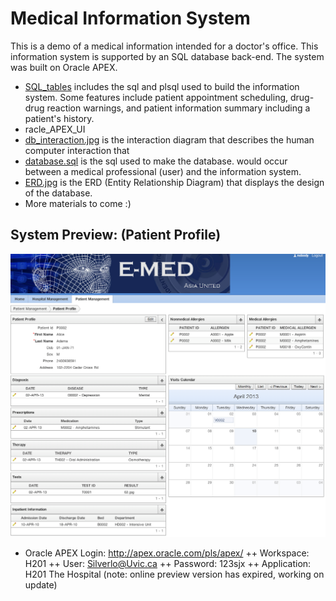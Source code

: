 # Medical Information System

This is a demo of a medical information intended for a doctor's office. This information system is supported by an SQL database back-end. The system was built on Oracle APEX.

+ [SQL_tables](./SQL_tables) includes the sql and plsql used to build the information system. Some features include patient appointment scheduling, drug-drug reaction warnings, and patient information summary including a patient's history.
+ racle_APEX_UI
+ [db_interaction.jpg](./db_interaction.jpg) is the interaction diagram that describes the human computer interaction that
+ [database.sql](./Database.sql) is the sql used to make the database.
 would occur between a medical professional (user) and the information system.
+ [ERD.jpg](./ERD.jpg) is the ERD (Entity Relationship Diagram) that displays the design of the database.
+ More materials to come :)

## System Preview: (Patient Profile)
![PP](./patient_profile.png)
+ Oracle APEX Login: http://apex.oracle.com/pls/apex/
++ Workspace: H201
++ User: Silverlo@Uvic.ca
++ Password: 123sjx
++ Application: H201 The Hospital
(note: online preview version has expired, working on update)

